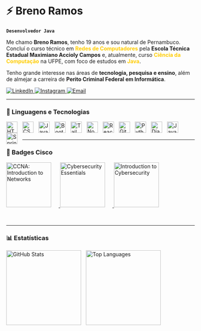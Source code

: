 # ⚡ Breno Ramos

**`Desenvolvedor Java`**

Me chamo **Breno Ramos**, tenho 19 anos e sou natural de Pernambuco. Concluí o curso técnico em <span style="color:#ffcc00; font-weight:bold">Redes de Computadores</span> pela **Escola Técnica Estadual Maximiano Accioly Campos** e, atualmente, curso <span style="color:#ffcc00; font-weight:bold">Ciência da Computação</span> na UFPE, com foco de estudos em <span style="color:#ffcc00; font-weight:bold">Java</span>.  

Tenho grande interesse nas áreas de **tecnologia, pesquisa e ensino**, além de almejar a carreira de **Perito Criminal Federal em Informática**.

<p align="left">
   <a href="https://www.linkedin.com/in/breno-ramos-9492492b8?lipi=urn%3Ali%3Apage%3Ad_flagship3_profile_view_base_contact_details%3BlHio4ZJlQGC8s%2Btw6nSPog%3D%3D">
      <img alt="LinkedIn" title="LinkedIn" 
           src="https://custom-icon-badges.demolab.com/badge/-LinkedIn-blue?style=for-the-badge&logo=linkedin&logoColor=white"/>
   </a>
   <a href="https://www.instagram.com/be_ramosk/">
      <img alt="Instagram" title="Instagram" 
           src="https://custom-icon-badges.demolab.com/badge/-Instagram-purple?style=for-the-badge&logo=instagram&logoColor=white"/>
   </a>
   <a href="mailto:brenojramospro@gmail.com">
      <img alt="Email" title="Email" 
           src="https://custom-icon-badges.demolab.com/badge/-Email-red?style=for-the-badge&logo=gmail&logoColor=white"/>
   </a>
</p>

---

### 🤖 Linguagens e Tecnologias

<img 
    align="left" 
    alt="HTML"
    title="HTML" 
    width="30px" 
    style="padding-right: 10px;" 
    src="https://cdn.jsdelivr.net/gh/devicons/devicon@latest/icons/html5/html5-original.svg" 
/>
<img 
    align="left" 
    alt="CSS" 
    title="CSS"
    width="30px" 
    style="padding-right: 10px;" 
    src="https://cdn.jsdelivr.net/gh/devicons/devicon@latest/icons/css3/css3-original.svg" 
/>
<img 
    align="left" 
    alt="JavaScript" 
    title="JavaScript"
    width="30px" 
    style="padding-right: 10px;" 
    src="https://cdn.jsdelivr.net/gh/devicons/devicon@latest/icons/javascript/javascript-original.svg" 
/>
<img 
    align="left" 
    alt="Bootstrap"
    title="Bootstrap" 
    width="30px" 
    style="padding-right: 10px;" 
    src="https://cdn.jsdelivr.net/gh/devicons/devicon@latest/icons/bootstrap/bootstrap-original.svg" 
/>

<img 
    align="left" 
    alt="Tailwind CSS" 
    title="Tailwind CSS"
    width="30px" 
    style="padding-right: 10px;" 
    src="https://cdn.jsdelivr.net/gh/devicons/devicon@latest/icons/tailwindcss/tailwindcss-original.svg" 
/>

<img 
    align="left" 
    alt="Node.js" 
    title="Node.js"
    width="30px" 
    style="padding-right: 10px;" 
    src="https://cdn.jsdelivr.net/gh/devicons/devicon@latest/icons/nodejs/nodejs-original.svg" 
/>

<img 
    align="left" 
    alt="React" 
    title="React"
    width="30px" 
    style="padding-right: 10px;" 
    src="https://cdn.jsdelivr.net/gh/devicons/devicon@latest/icons/react/react-original.svg" 
/>


<img 
    align="left" 
    alt="Git" 
    title="Git"
    width="30px" 
    style="padding-right: 10px;" 
    src="https://cdn.jsdelivr.net/gh/devicons/devicon@latest/icons/git/git-original.svg" 
/>

<img 
    align="left" 
    alt="Python" 
    title="Python"
    width="30px" 
    style="padding-right: 10px;" 
    src="https://cdn.jsdelivr.net/gh/devicons/devicon@latest/icons/python/python-original.svg" 
/>

<img 
    align="left" 
    alt="Django" 
    title="Django"
    width="30px" 
    style="padding-right: 10px;" 
    src="https://cdn.jsdelivr.net/gh/devicons/devicon@latest/icons/django/django-plain.svg" 
/>

<img 
    align="left" 
    alt="Java" 
    title="Java"
    width="30px" 
    style="padding-right: 10px;" 
    src="https://cdn.jsdelivr.net/gh/devicons/devicon@latest/icons/java/java-original.svg" 
/>

<img 
    align="left" 
    alt="Spring Boot" 
    title="Spring Boot"
    width="30px" 
    style="padding-right: 10px;" 
    src="https://cdn.jsdelivr.net/gh/devicons/devicon@latest/icons/spring/spring-original.svg" 
/>


<br/>
<br/>

---

### 🛜 Badges Cisco

<p align="left">
  <a href="https://www.credly.com/badges/48ec8d63-29a3-4546-8c93-1d92a98fd1ab/public_url">
    <img 
      alt="CCNA: Introduction to Networks" 
      title="CCNA: Introduction to Networks"
      src="https://images.credly.com/size/160x160/images/70d71df5-f3dc-4380-9b9d-f22513a70417/CCNAITN__1_.png" 
      height="120" 
      style="padding-right: 20px;"
    />
  </a>
  <a href="https://www.credly.com/badges/5891ac4e-b0dc-4a54-bd64-29460e816601/public_url">
    <img 
      alt="Cybersecurity Essentials" 
      title="Cybersecurity Essentials"
      src="https://images.credly.com/size/220x220/images/054913b2-e271-49a2-a1a4-9bf1c1f9a404/CyberEssentials.png" 
      height="120" 
      style="padding-right: 20px;"
    />
  </a>
  <a href="https://www.credly.com/badges/ba9b8b15-cfdc-4f89-8a75-2dbd51677a56/public_url">
    <img 
      alt="Introduction to Cybersecurity" 
      title="Introduction to Cybersecurity"
      src="https://images.credly.com/size/220x220/images/68c0b94d-f6ac-40b1-a0e0-921439eb092e/image.png" 
      height="120" 
      style="padding-right: 20px;"
    />
  </a>
</p>

<br/>

---

### 📊 Estatísticas

<p>
  <img 
    align="left" 
    alt="GitHub Stats" 
    height="200" 
    style="padding-right: 10px;" 
    src="https://github-readme-stats.vercel.app/api?username=BrenoJRamos&show_icons=true&hide_border=true&include_all_commits=true&locale=pt-br&title_color=ffcc00&icon_color=ffcc00&text_color=ffffff&bg_color=000000" 
  />

  <img 
    align="left" 
    alt="Top Languages" 
    height="200" 
    src="https://github-readme-stats.vercel.app/api/top-langs/?username=BrenoJRamos&layout=compact&custom_title=Tecnologias&langs_count=9&hide_border=true&title_color=ffcc00&icon_color=ffcc00&text_color=ffffff&bg_color=000000" 
  />
</p>

